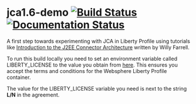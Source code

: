 # jca1.6-demo [![Build Status](https://travis-ci.org/greglanthier/jca1.6-demo.svg?branch=master)](https://travis-ci.org/greglanthier/jca1.6-demo) [![Documentation Status](https://readthedocs.org/projects/jca16-demo/badge/)](http://jca16-demo.readthedocs.org/en/latest/index.html)

A first step towards experimenting with JCA in Liberty Profile using tutorials like
[Introduction to the J2EE Connector Architecture](http://www.ibm.com/developerworks/java/tutorials/j-jca/j-jca.html)
written by Willy Farrell.

To run this build locally you need to set an environment variable called LIBERTY_LICENSE to the value you obtain from [here](http://public.dhe.ibm.com/ibmdl/export/pub/software/websphere/wasdev/downloads/wlp/8.5.5.4/lafiles/runtime/en.html).  This ensures you accept the terms and conditions for the Websphere Liberty Profile container.

The value for the LIBERTY_LICENSE variable you need is next to the  string **L/N** in the agreement.


